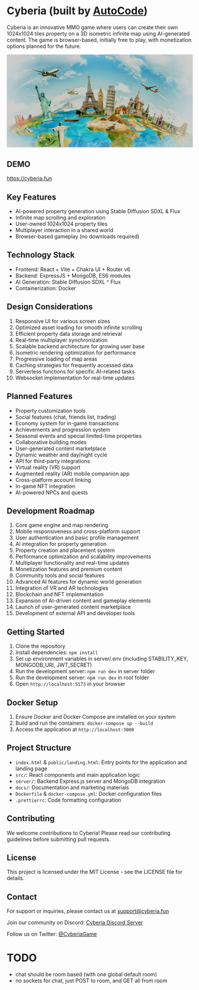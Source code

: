 # Cyberia (built by [AutoCode](https://autocode.work))

Cyberia is an innovative MMO game where users can create their own 1024x1024 tiles property on a 3D
isometric infinite map using AI-generated content. The game is browser-based, initially free to
play, with monetization options planned for the future.

![alt text](/public/hero2.jpg)

## DEMO

https://cyberia.fun

## Key Features

-   AI-powered property generation using Stable Diffusion SDXL & Flux
-   Infinite map scrolling and exploration
-   User-owned 1024x1024 property tiles
-   Multiplayer interaction in a shared world
-   Browser-based gameplay (no downloads required)

## Technology Stack

-   Frontend: React + Vite + Chakra UI + Router v6
-   Backend: ExpressJS + MongoDB, ES6 modules
-   AI Generation: Stable Diffusion SDXL ^ Flux
-   Containerization: Docker

## Design Considerations

1. Responsive UI for various screen sizes
2. Optimized asset loading for smooth infinite scrolling
3. Efficient property data storage and retrieval
4. Real-time multiplayer synchronization
5. Scalable backend architecture for growing user base
6. Isometric rendering optimization for performance
7. Progressive loading of map areas
8. Caching strategies for frequently accessed data
9. Serverless functions for specific AI-related tasks
10. Websocket implementation for real-time updates

## Planned Features

-   Property customization tools
-   Social features (chat, friends list, trading)
-   Economy system for in-game transactions
-   Achievements and progression system
-   Seasonal events and special limited-time properties
-   Collaborative building modes
-   User-generated content marketplace
-   Dynamic weather and day/night cycle
-   API for third-party integrations
-   Virtual reality (VR) support
-   Augmented reality (AR) mobile companion app
-   Cross-platform account linking
-   In-game NFT integration
-   AI-powered NPCs and quests

## Development Roadmap

1. Core game engine and map rendering
2. Mobile responsiveness and cross-platform support
3. User authentication and basic profile management
4. AI integration for property generation
5. Property creation and placement system
6. Performance optimization and scalability improvements
7. Multiplayer functionality and real-time updates
8. Monetization features and premium content
9. Community tools and social features
10. Advanced AI features for dynamic world generation
11. Integration of VR and AR technologies
12. Blockchain and NFT implementation
13. Expansion of AI-driven content and gameplay elements
14. Launch of user-generated content marketplace
15. Development of external API and developer tools

## Getting Started

1. Clone the repository
2. Install dependencies: `npm install`
3. Set up environment variables in server/.env (including STABILITY_KEY, MONGODB_URI, JWT_SECRET)
4. Run the development server: `npm run dev` in server folder
5. Run the development server: `npm run dev` in root folder
6. Open `http://localhost:5173` in your browser

## Docker Setup

1. Ensure Docker and Docker Compose are installed on your system
2. Build and run the containers: `docker-compose up --build`
3. Access the application at `http://localhost:3000`

## Project Structure

-   `index.html` & `public/landing.html`: Entry points for the application and landing page
-   `src/`: React components and main application logic
-   `server/`: Backend Express.js server and MongoDB integration
-   `docs/`: Documentation and marketing materials
-   `Dockerfile` & `docker-compose.yml`: Docker configuration files
-   `.prettierrc`: Code formatting configuration

## Contributing

We welcome contributions to Cyberia! Please read our contributing guidelines before submitting pull
requests.

## License

This project is licensed under the MIT License - see the LICENSE file for details.

## Contact

For support or inquiries, please contact us at support@cyberia.fun

Join our community on Discord: [Cyberia Discord Server](https://discord.gg/Cyberiagame)

Follow us on Twitter: [@CyberiaGame](https://twitter.com/CyberiaGame)

# TODO

-   chat should be room based (with one global default room)
-   no sockets for chat, just POST to room, and GET all from room